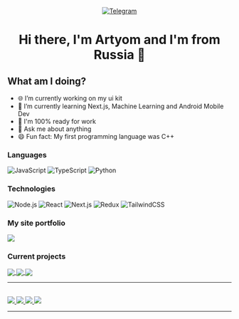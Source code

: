<p align="center">
  <a href="https://t.me/x7evenUpx"><img src="https://img.shields.io/badge/Telegram-black?style=for-the-badge&logo=telegram" alt="Telegram" /></a>
</p>

<p>
  <h1 align="center">Hi there, I'm Artyom and I'm from Russia 👋</h1>
</p>

## What am I doing?
- 🌐 I’m currently working on my ui kit
- 🚀 I’m currently learning Next.js, Machine Learning and Android Mobile Dev
- 🔋  I'm 100% ready for work
- 💬 Ask me about anything
- 😄 Fun fact: My first programming language was C++

### Languages

![JavaScript](https://img.shields.io/badge/-JavaScript-000?&logo=JavaScript)
![TypeScript](https://img.shields.io/badge/-TypeScript-000?&logo=TypeScript)
![Python](https://img.shields.io/badge/-Python-000?&logo=Python)

### Technologies

![Node.js](https://img.shields.io/badge/-Node.js-000?&logo=node.js)
![React](https://img.shields.io/badge/-React-000?&logo=React)
![Next.js](https://img.shields.io/badge/-NextJS-000?&logo=nextdotjs)
![Redux](https://img.shields.io/badge/-Redux-000?&logo=redux)
![TailwindCSS](https://img.shields.io/badge/-TailwindCSS-000?&logo=tailwindcss)

### My site portfolio
<a href="https://github.com/7evenUp/ashel-portfolio" target="_blank">
  <img align="center" src="https://github-readme-stats.vercel.app/api/pin/?username=7evenUp&repo=ashel-portfolio&theme=dark" />
</a>

### Current projects
<a href="https://github.com/7evenUp/ashel-ui-kit" target="_blank">
 <img align="center" src="https://github-readme-stats.vercel.app/api/pin/?username=7evenUp&repo=ashel-ui-kit&theme=dark" />
</a>
<a href="https://github.com/7evenUp/ashel-blog" target="_blank">
 <img align="center" src="https://github-readme-stats.vercel.app/api/pin/?username=7evenUp&repo=ashel-blog&theme=dark" />
</a>
<a href="https://github.com/7evenUp/trading-plan" target="_blank">
 <img align="center" src="https://github-readme-stats.vercel.app/api/pin/?username=7evenUp&repo=trading-plan&theme=dark" />
</a>

---

<br />
<a href="https://github.com/7evenUp/" align="center">
  <img src="http://github-profile-summary-cards.vercel.app/api/cards/profile-details?username=7evenUp&theme=github_dark" />
  <img src="http://github-profile-summary-cards.vercel.app/api/cards/repos-per-language?username=7evenUp&theme=github_dark" />
  <img src="http://github-profile-summary-cards.vercel.app/api/cards/stats?username=7evenUp&theme=github_dark" />
  <img src="http://github-profile-summary-cards.vercel.app/api/cards/productive-time?username=7evenUp&theme=github_dark&utcOffset=8" />
</a>

---
